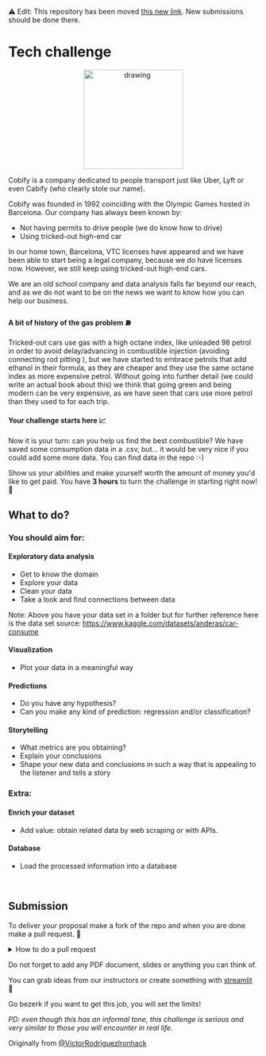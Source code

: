 ⚠️ Edit: This repository has been moved [this new link](https://github.com/ironhack-edu/technical_challenge_DA). New submissions should be done there.



# Tech challenge

<p align="center"> 
<img src="https://kamisetas.com/image/bordados/Cobi-Barcelona-92-parche.gif" alt="drawing" width="200"/>
</p>


Cobify is a company dedicated to people transport just like Uber, Lyft or even Cabify (who clearly stole our name).

Cobify was founded in 1992 coinciding with the Olympic Games hosted in Barcelona. Our company has always been known by:

- Not having permits to drive people (we do know how to drive)
- Using tricked-out high-end car

In our home town, Barcelona, VTC licenses have appeared and we have been able to start being a legal company, because we do have licenses now. However, we still keep using tricked-out high-end cars.

We are an old school company and data analysis falls far beyond our reach, and as we do not want to be on the news we want to know how you can help our business.

#### A bit of history of the gas problem ⛽️

Tricked-out cars use gas with a high octane index, like unleaded 98 petrol in order to avoid delay/advancing in combustible injection (avoiding connecting rod pitting ), but we have started to embrace petrols that add ethanol in their formula, as they are cheaper and they use the same octane index as more expensive petrol. Without going into further detail (we could write an actual book about this) we think that going green and being modern can be very expensive, as we have seen that cars use more petrol than they used to for each trip.

#### Your challenge starts here 📈

Now it is your turn: can you help us find the best combustible?
We have saved some consumption data in a .csv, but… it would be very nice if you could add some more data. You can find data in the repo :-)

Show us your abilities and make yourself worth the amount of money you'd like to get paid. You have **3 hours** to turn the challenge in starting right now! 💸

## What to do?

### You should aim for:

#### Exploratory data analysis

- Get to know the domain
- Explore your data
- Clean your data
- Take a look and find connections between data

Note: Above you have your data set in a folder but for further reference here is the data set source: https://www.kaggle.com/datasets/anderas/car-consume

#### Visualization

- Plot your data in a meaningful way

#### Predictions

- Do you have any hypothesis?
- Can you make any kind of prediction: regression and/or classification?

#### Storytelling

- What metrics are you obtaining?
- Explain your conclusions
- Shape your new data and conclusions in such a way that is appealing to the listener and tells a story


### Extra:
#### Enrich your dataset

- Add value: obtain related data by web scraping or with APIs.

#### Database

- Load the processed information into a database

<br>


## Submission

To deliver your proposal make a fork of the repo and when you are done make a pull request. 🤯

<details>
<summary>How to do a pull request</summary>
<ol>
    <li>Fork this repository</li>
    <li>Clone it</li>
    <li>Work on it</li>
    <li>Push the changes to your fork</li>
    <li>From your fork, click on Contribute</li>
    <li>Open pull request</li>
    <li>Name it:  [Name FamilyName] Tech challenge</li>
</ol>
</details>

Do not forget to add any PDF document, slides or anything you can think of.

You can grab ideas from our instructors or create something with [streamlit](https://www.streamlit.io/) 🚀

Go bezerk if you want to get this job, you will set the limits!

_PD: even though this has an informal tone, this challenge is serious and very similar to those you will encounter in real life._
    

Originally from [@VictorRodriguezIronhack](https://github.com/VictorRodriguezIronhack)
